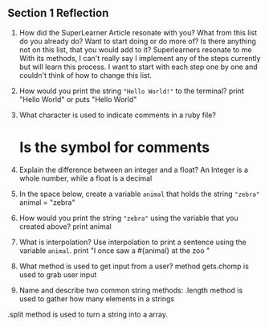 ## Section 1 Reflection

1. How did the SuperLearner Article resonate with you? What from this list do you already do? Want to start doing or do more of? Is there anything not on this list, that you would add to it?
 Superlearners resonate to me With its methods, I can't really say I implement any of the steps currently but will learn this process. I want to start with each step one by one and
 couldn't think of how to change this list. 


1. How would you print the string `"Hello World!"` to the terminal?
   print "Hello World" or puts "Hello World"



1. What character is used to indicate comments in a ruby file?
    # Is the symbol for comments


1. Explain the difference between an integer and a float?
    An Integer is a whole number, while a float is a decimal

1. In the space below, create a variable `animal` that holds the string `"zebra"`
    animal = "zebra"


1. How would you print the string `"zebra"` using the variable that you created above?
   print animal


1. What is interpolation? Use interpolation to print a sentence using the variable `animal`.
   print "I once saw a #{animal} at the zoo "


1. What method is used to get input from a user?
  method gets.chomp is used to grab user input

1. Name and describe two common string methods:
  .length method is used to gather how many elements in a strings

  .split method is used to turn a string into a array.
